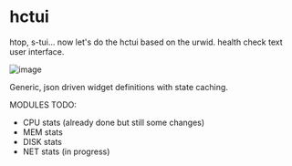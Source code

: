 # hctui
htop, s-tui... now let's do the hctui based on the urwid. health check text user interface. 

![image](https://user-images.githubusercontent.com/8849953/144754792-3ff1ef76-ff59-49eb-aae4-002a0a915928.png)

Generic, json driven widget definitions with state caching.

MODULES TODO:
 - CPU stats (already done but still some changes)
 - MEM stats
 - DISK stats
 - NET stats (in progress)
